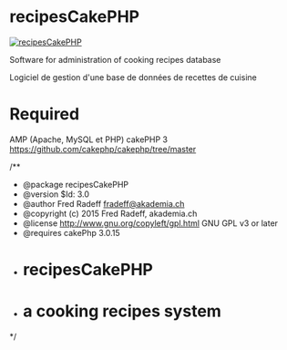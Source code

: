 recipesCakePHP
=======

[![recipesCakePHP](http://radeff.red/pics/casserole.png)](recipesCakePHP)

Software for administration of cooking recipes database

Logiciel de gestion d'une base de données de recettes de cuisine

Required
=======
AMP (Apache, MySQL et PHP)
cakePHP 3 https://github.com/cakephp/cakephp/tree/master

/**
* @package recipesCakePHP
* @version $Id: 3.0
* @author Fred Radeff <fradeff@akademia.ch>
* @copyright (c) 2015 Fred Radeff, akademia.ch
* @license http://www.gnu.org/copyleft/gpl.html GNU GPL v3 or later
* @requires cakePhp 3.0.15
* # recipesCakePHP
* # a cooking recipes system
*/
